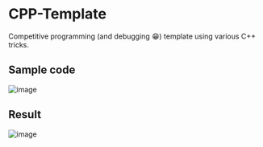 # CPP-Template
Competitive programming (and debugging 😁) template using various C++ tricks.

## Sample code
![image](https://github.com/Andreluss/CPP-Template/assets/64368904/1794ea16-fcf7-4360-8fac-634345456af8)

## Result
![image](https://github.com/Andreluss/CPP-Template/assets/64368904/50e9782f-af77-4449-b103-b2b354982895)
